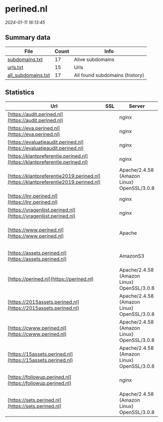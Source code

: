 # perined.nl
*2024-01-11 16:13:45*
## Summary data


| File       | Count | Info |
|------------|-------|------|
|[subdomains.txt](/data/perined.nl/subdomains.txt)|17|Alive subdomains|
|[urls.txt](/data/perined.nl/urls.txt)|15|Urls|
|[all_subdomains.txt](/data/perined.nl/all_subdomains.txt)|17|All found subdomains (history)|


## Statistics


| Url | SSL | Server | Cookie | HSTS | CSP | XFO | XXP | RP | Tech |Title |
|------------|-------|------|------|------|------|------|------|------|------|------|
|[https://audit.perined.nl](https://audit.perined.nl)| |nginx|:white_check_mark: | | | | :white_check_mark: | :white_check_mark: |Microsoft ASP.NET Nginx|Perinatale Audit...|
|[https://eva.perined.nl](https://eva.perined.nl)| |nginx|:white_check_mark: | | | | :white_check_mark: | :white_check_mark: |Microsoft ASP.NET Nginx|Perinatale Audit...|
|[https://evaluatieaudit.perined.nl](https://evaluatieaudit.perined.nl)| |nginx|:white_check_mark: | | | | :white_check_mark: | :white_check_mark: |Microsoft ASP.NET Nginx|Perinatale Audit...|
|[https://klantpreferentie.perined.nl](https://klantpreferentie.perined.nl)| |nginx| | | | | | :white_check_mark: |Nginx|Object moved|
|[https://klantpreferentie2019.perined.nl](https://klantpreferentie2019.perined.nl)| |Apache/2.4.58 (Amazon Linux) OpenSSL/3.0.8| | | | | | :white_check_mark: |Apache HTTP Server:2.4.58 HSTS OpenSSL:3.0.8|301 Moved Perman...|
|[https://lnr.perined.nl](https://lnr.perined.nl)| |nginx|:white_check_mark: | | | | :white_check_mark: | :white_check_mark: |Microsoft ASP.NET Nginx|LNR2|
|[https://vragenlijst.perined.nl](https://vragenlijst.perined.nl)| |nginx| | | | | :white_check_mark: | :white_check_mark: |Nginx||
|[https://www.perined.nl](https://www.perined.nl)| |Apache|:white_check_mark: |:white_check_mark: | | :white_check_mark: | | :white_check_mark: |Apache HTTP Server Bootstrap:4.5.2 HSTS Typekit|Perined | Home|
|[https://assets.perined.nl](https://assets.perined.nl)| |AmazonS3| |:white_check_mark: | | | | :white_check_mark: |Amazon S3 Amazon Web Services HSTS||
|[https://perined.nl](https://perined.nl)| |Apache/2.4.58 (Amazon Linux) OpenSSL/3.0.8|:white_check_mark: |:white_check_mark: | | :white_check_mark: | | :white_check_mark: |Apache HTTP Server:2.4.58 HSTS OpenSSL:3.0.8|301 Moved Perman...|
|[https://2015assets.perined.nl](https://2015assets.perined.nl)| |Apache/2.4.58 (Amazon Linux) OpenSSL/3.0.8| | | | | | :white_check_mark: |Apache HTTP Server:2.4.58 HSTS OpenSSL:3.0.8|301 Moved Perman...|
|[https://cwww.perined.nl](https://cwww.perined.nl)| |Apache/2.4.58 (Amazon Linux) OpenSSL/3.0.8| | | | | | :white_check_mark: |Apache HTTP Server:2.4.58 HSTS OpenSSL:3.0.8|301 Moved Perman...|
|[https://15assets.perined.nl](https://15assets.perined.nl)| |Apache/2.4.58 (Amazon Linux) OpenSSL/3.0.8| | | | | | :white_check_mark: |Apache HTTP Server:2.4.58 HSTS OpenSSL:3.0.8|301 Moved Perman...|
|[https://followup.perined.nl](https://followup.perined.nl)| |nginx|:white_check_mark: | | | | :white_check_mark: | :white_check_mark: |Microsoft ASP.NET Nginx|LNR Follow-Up|
|[https://sets.perined.nl](https://sets.perined.nl)| |Apache/2.4.58 (Amazon Linux) OpenSSL/3.0.8| | | | | | :white_check_mark: |Apache HTTP Server:2.4.58 HSTS OpenSSL:3.0.8|301 Moved Perman...|